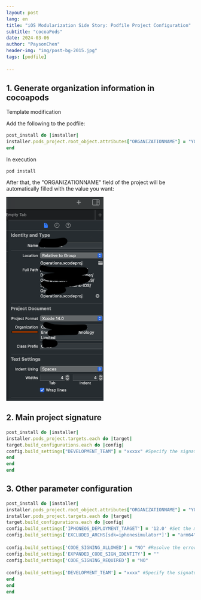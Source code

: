 ```yaml
---
layout: post
lang: en
title: "iOS Modularization Side Story: Podfile Project Configuration"
subtitle: "cocoaPods"
date: 2024-03-06
author: "PaysonChen"
header-img: "img/post-bg-2015.jpg"
tags: [podfile]

---
```


## 1. Generate organization information in cocoapods

Template modification

Add the following to the podfile:

```ruby
post_install do |installer|
installer.pods_project.root_object.attributes["ORGANIZATIONNAME"] = "YOUR ORGANIZATIONNAME"
end
```

In execution

```shell
pod install
```

After that, the "ORGANIZATIONNAME" field of the project will be automatically filled with the value you want:

![1](/img/2024-3-6-podfile/img1.png)

## 2. Main project signature

```ruby
post_install do |installer|
installer.pods_project.targets.each do |target|
target.build_configurations.each do |config|
config.build_settings["DEVELOPMENT_TEAM"] = "xxxxx" #Specify the signature here to avoid compilation errors and manual specification
end
end
end
```

## 3. Other parameter configuration

```ruby
post_install do |installer|
installer.pods_project.root_object.attributes["ORGANIZATIONNAME"] = "YOUR ORGANIZATIONNAME"
installer.pods_project.targets.each do |target|
target.build_configurations.each do |config|
config.build_settings['IPHONEOS_DEPLOYMENT_TARGET'] = '12.0' #Set the minimum iOS version
config.build_settings['EXCLUDED_ARCHS[sdk=iphonesimulator*]'] = "arm64" #Support M-series simulators

config.build_settings['CODE_SIGNING_ALLOWED'] = "NO" #Resolve the error "error: Signing for 'XX' requires a development team." encountered when running in Xcode 14
config.build_settings['EXPANDED_CODE_SIGN_IDENTITY'] = ""
config.build_settings['CODE_SIGNING_REQUIRED'] = "NO"

config.build_settings['DEVELOPMENT_TEAM'] = "xxxx" #Specify the signature here to avoid compilation errors and manual specification
end
end
end
```